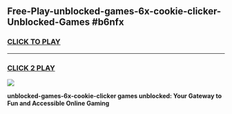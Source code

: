 
## Free-Play-unblocked-games-6x-cookie-clicker-Unblocked-Games #b6nfx
<h3>
<a href="https://news.freeplayer.one?title=unblocked-games-6x-cookie-clicker&ref=8M">CLICK TO PLAY</a></h3>
<hr>

<h3>
<a href="https://news.freeplayer.one?title=unblocked-games-6x-cookie-clicker&ref=8M">CLICK 2 PLAY</a>
  
</h3>

<a href="https://news.freeplayer.one?title=unblocked-games-6x-cookie-clicker&ref=8M"><img src="https://clearcache.store/games.png"></a>


**unblocked-games-6x-cookie-clicker games unblocked: Your Gateway to Fun and Accessible Online Gaming**
